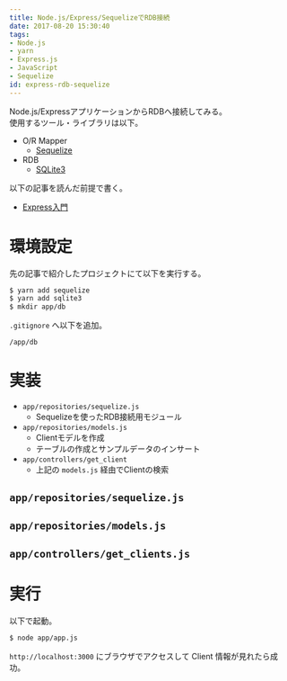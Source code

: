 ```yaml
---
title: Node.js/Express/SequelizeでRDB接続
date: 2017-08-20 15:30:40
tags:
- Node.js
- yarn
- Express.js
- JavaScript
- Sequelize
id: express-rdb-sequelize
---
```


Node.js/ExpressアプリケーションからRDBへ接続してみる。  
使用するツール・ライブラリは以下。

- O/R Mapper
    - [Sequelize](http://docs.sequelizejs.com/)
- RDB
    - [SQLite3](https://sqlite.org/index.html)

以下の記事を読んだ前提で書く。

- [Express入門](https://pepese.github.io/blog/express-basics/)

<!-- more -->

# 環境設定

先の記事で紹介したプロジェクトにて以下を実行する。

```sh
$ yarn add sequelize
$ yarn add sqlite3
$ mkdir app/db
```

`.gitignore` へ以下を追加。

```
/app/db
```

# 実装

- `app/repositories/sequelize.js`
    - Sequelizeを使ったRDB接続用モジュール
- `app/repositories/models.js`
    - Clientモデルを作成
    - テーブルの作成とサンプルデータのインサート
- `app/controllers/get_client`
    - 上記の `models.js` 経由でClientの検索


## `app/repositories/sequelize.js`

<script src="https://gist-it.appspot.com/github/pepese/js-sample/blob/master/express-sample/app/repositories/sequelize.js?footer=0"></script>

## `app/repositories/models.js`

<script src="https://gist-it.appspot.com/github/pepese/js-sample/blob/master/express-sample/app/repositories/models.js?footer=0"></script>

## `app/controllers/get_clients.js`

<script src="https://gist-it.appspot.com/github/pepese/js-sample/blob/master/express-sample/app/controllers/get_clients.js?footer=0"></script>

# 実行

以下で起動。

```sh
$ node app/app.js
```

`http://localhost:3000` にブラウザでアクセスして Client 情報が見れたら成功。
